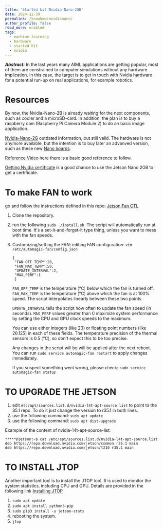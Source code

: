 ```yaml
---
title: 'Started kit Nvidia-Nano-2GB'
date: 2024-12-30
permalink: /knowhow/nvidianano/
author_profile: false
read_more: enabled
tags:
  - machine learning
  - hardware
  - started Kit
  - nvidia
---
```


***Abstract:*** In the last years many AIML applications are getting popular, most of them are constrained to computer simulations without any hardware implication. In this case, the target is to get in touch with Nvidia hardware for a potential run-up on real applications, for example robotics. 

Resources
======

By now, the Nvidia-Nano-2B is already waiting for the next components, such as cooler and a microSD-card. In addition, the plan is to buy a raspberry cam (Raspberry Pi Camera Module 2) to do an basic image application. 

[Nvidia-Nano-2G](https://developer.nvidia.com/embedded/learn/get-started-jetson-nano-2gb-devkit) outdated information, but still valid. The hardware is not anymore available, but the intention is to buy later an advanved version, such as these new [Nano boards](https://developer.nvidia.com/buy-jetson?product=all&location=FI).

[Reference Video](https://www.youtube.com/watch?v=1BneqPdEhMM) here there is a basic good reference to follow.

[Getting Nvidia certificate](https://developer.nvidia.com/embedded/learn/jetson-ai-certification-programs#jetson_ai_ambassador) is a good chance to use the Jetson Nano 2GB to get a certificate.


To make FAN to work
======

go and follow the instructions defined in this repo: [Jetson Fan CTL](https://github.com/pyrestone/jetson-fan-ctl)

1. Clone the repository.
2. run the following ```sudo ./install.sh```. The script will automatically run at boot time. It's a set-it-and-forget-it type thing, unless you want to mess with the fan speeds.

2. Customizing/setting the FAN: editing FAN configuration: ```vim /etc/automagic-fan/config.json```
   ```
   {
	"FAN_OFF_TEMP":20,
	"FAN_MAX_TEMP":50,
	"UPDATE_INTERVAL":2,
	"MAX_PERF":1
	}
   ```
   
   ```FAN_OFF_TEMP``` is the temperature (°C) below which the fan is turned off.
	```FAN_MAX_TEMP``` is the temperature (°C) above which the fan is at 100% speed.
	The script interpolates linearly between these two points.

	```UPDATE_INTERVAL``` tells the script how often to update the fan speed (in seconds).
	```MAX_PERF``` values greater than 0 maximize system performance by setting the CPU and GPU clock speeds to the maximum.

	You can use either integers (like 20) or floating point numbers (like 20.125) in each of these fields.
	The temperature precision of the thermal sensors is 0.5 (°C), so don't expect this to be too precise.

	Any changes in the script will be will be applied after the next reboot.
	You can run
	```sudo service automagic-fan restart```
	to apply changes immediately.

	If you suspect something went wrong, please check: ```sudo service automagic-fan status```



TO UPGRADE THE JETSON
======

1. edit ```etc/apt/sources.list.d/nvidia-l4t-apt-source.list``` to point to the 35.1 repo. To do it just change the version to r35.1 in both lines.
2. use the following command: ```sudo apt update```
3. use the following command: ```sudo apt dist-upgrade```

Example of the content of nvidia-14t-apt-source-list:
```
*****@jetson:~$ cat /etc/apt/sources.list.d/nvidia-l4t-apt-source.list
deb https://repo.download.nvidia.com/jetson/common r35.1 main
deb https://repo.download.nvidia.com/jetson/t210 r35.1 main
```


TO INSTALL JTOP
================

Another important tool is to install the JTOP tool. It is used to monitor the system statistics, including CPU and GPU. Details are provided in the following link [Installing JTOP](https://jetsonhacks.com/2023/02/07/jtop-the-ultimate-tool-for-monitoring-nvidia-jetson-devices/)

1. ```sudo apt update```
2. ```sudo apt install python3-pip```
3. ```sudo pip3 install -u jetson-stats```
4. rebooting the system.
5. ```jtop```
